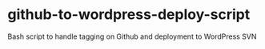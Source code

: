 # github-to-wordpress-deploy-script
Bash script to handle tagging on Github and deployment to WordPress SVN
